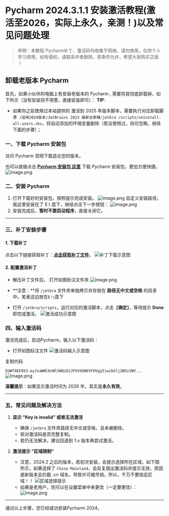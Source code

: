 # Pycharm 2024.3.1.1 安装激活教程(激活至2026，实际上永久，亲测！)以及常见问题处理
>申明：本教程 Pycharm补丁、激活码均收集于网络，请勿商用，仅供个人学习使用，如有侵权，请联系作者删除。若条件允许，希望大家购买正版 ！

## 卸载老版本 Pycharm
首先，如果小伙伴的电脑上有安装老版本的 Pycharm , 需要将其彻底卸载掉，如下所示（没有安装则不用管，直接安装即可）：
**TIP**:
*   如果你之前使用过本站提供的 激活到 2025 年版本脚本，需要执行对应卸载脚本` /适用2024版本/JetBrains 2023 最新全家桶/jetbra /scripts/uninstall-all-users.vbs`，将自动添加的环境变量删除（若没使用过，则可忽略，继续下面的步骤）；

### 一、下载 Pycharm 安装包

访问 Pycharm 官网下载适合您的版本。

也可以直接点击 [**Pycharm 安装包 这里**](https://pan.quark.cn/s/b4045980d3ad) 下载 Pycharm 安装包，更加方便快捷。
![image.png](https://upload-images.jianshu.io/upload_images/30270624-c2c4500aa18804a0.png?imageMogr2/auto-orient/strip%7CimageView2/2/w/1240)

### 二、安装 Pycharm
1.  打开下载好的安装包，按照提示完成安装。
![image.png](https://upload-images.jianshu.io/upload_images/30270624-c2ed6dbdce6d8536.png?imageMogr2/auto-orient/strip%7CimageView2/2/w/1240)
自定义安装路径，我这里安装在了 E:\ 盘下，继续点击下一步按钮：
![image.png](https://upload-images.jianshu.io/upload_images/30270624-a578af0da3ea0c27.png?imageMogr2/auto-orient/strip%7CimageView2/2/w/1240)
2.  安装完成后，**暂时不要启动程序**，直接关闭它。
* * *

### 三、补丁安装步骤

#### 1\. 下载补丁

点击以下链接获取补丁：[**点击获取补丁文件**](https://pan.quark.cn/s/b4045980d3ad)。
![补丁下载示意图](https://upload-images.jianshu.io/upload_images/30270624-c67780be816d6cd6.png?imageMogr2/auto-orient/strip%7CimageView2/2/w/1240)

#### 2\. 配置激活补丁
* 解压补丁文件后， 打开如图标注文件夹
![image.png](https://upload-images.jianshu.io/upload_images/30153012-3eac20dd629870b8.png?imageMogr2/auto-orient/strip%7CimageView2/2/w/1240)

*   **注意：**将 `/jetbra` 文件夹单独拷贝并存放在 **路径无中文或空格** 的目录中。笔者这边放在```E:\```盘下
*   打开 `/jetbra/scripts`，运行对应的激活脚本，点击【**确定**】，等待提示 **Done** 即完成激活。
    ![激活成功示意图](https://upload-images.jianshu.io/upload_images/30270624-8992496388cb228e.png?imageMogr2/auto-orient/strip%7CimageView2/2/w/1240)

### 四、输入激活码

激活完成后，启动Pycharm，输入以下激活码：
* 打开如图标注文件
![激活码输入示意图](https://upload-images.jianshu.io/upload_images/30153012-a03a360ee376f5e1.png?imageMogr2/auto-orient/strip%7CimageView2/2/w/1240)

复制代码 

`EUWT4EE9X2-eyJsaWNlbnNlSWQiOiJFVVdUNEVFOVgyIiwibGljZW5zZWV...` 
![image.png](https://upload-images.jianshu.io/upload_images/30153012-e4b567ec983854d4.png?imageMogr2/auto-orient/strip%7CimageView2/2/w/1240)



**温馨提示**：如果显示激活时间为 2026 年，其实是**永久有效**。

* * *

### 五、常见问题及解决方法

1.  **显示 “Key is invalid” 或者无法激活**

    *   确保 `/jetbra` 文件夹路径无中文或空格，且未被删除。
    *   核对激活码是否完整复制。
    *   若仍无法解决，建议回退到 1.x 版本再尝试激活。
2.  **激活提示 “区域限制”**
    * 注意，2024.2 之后的版本，若初次安装，会提示选择所在区域，如下图所示，如果选择了 ```China Mainland```，会反复跳出激活码并提示无效，原因是新版本会拦截 .cn 域名，导致许可被吊销，所以，千万不要指定区域！！
        ![区域选择提示](https://upload-images.jianshu.io/upload_images/30270624-44c0f295675abdd9.png?imageMogr2/auto-orient/strip%7CimageView2/2/w/1240)
    * 如果是老用户，则可以在设置菜单中来更改（一定要更改）：
  ![image.png](https://upload-images.jianshu.io/upload_images/30153012-c1879ce88994d98d.png?imageMogr2/auto-orient/strip%7CimageView2/2/w/1240)

* * *

通过以上步骤，您已经成功安装Pycharm 2024。
